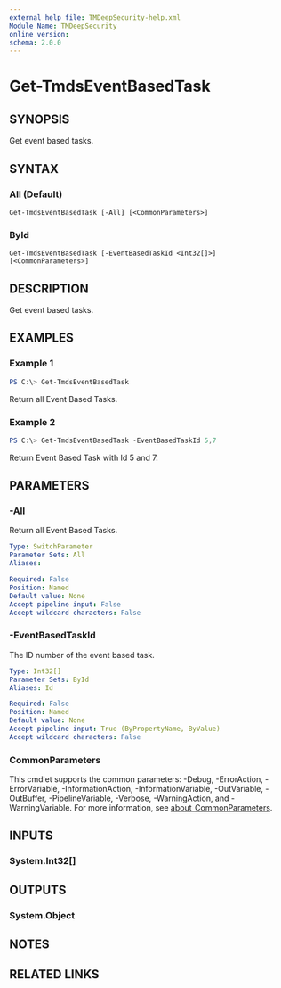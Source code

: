```yaml
---
external help file: TMDeepSecurity-help.xml
Module Name: TMDeepSecurity
online version:
schema: 2.0.0
---
```


# Get-TmdsEventBasedTask

## SYNOPSIS
Get event based tasks.

## SYNTAX

### All (Default)
```
Get-TmdsEventBasedTask [-All] [<CommonParameters>]
```

### ById
```
Get-TmdsEventBasedTask [-EventBasedTaskId <Int32[]>] [<CommonParameters>]
```

## DESCRIPTION
Get event based tasks.

## EXAMPLES

### Example 1
```powershell
PS C:\> Get-TmdsEventBasedTask
```

Return all Event Based Tasks.

### Example 2
```powershell
PS C:\> Get-TmdsEventBasedTask -EventBasedTaskId 5,7
```

Return Event Based Task with Id 5 and 7.

## PARAMETERS

### -All
Return all Event Based Tasks.

```yaml
Type: SwitchParameter
Parameter Sets: All
Aliases:

Required: False
Position: Named
Default value: None
Accept pipeline input: False
Accept wildcard characters: False
```

### -EventBasedTaskId
The ID number of the event based task.

```yaml
Type: Int32[]
Parameter Sets: ById
Aliases: Id

Required: False
Position: Named
Default value: None
Accept pipeline input: True (ByPropertyName, ByValue)
Accept wildcard characters: False
```

### CommonParameters
This cmdlet supports the common parameters: -Debug, -ErrorAction, -ErrorVariable, -InformationAction, -InformationVariable, -OutVariable, -OutBuffer, -PipelineVariable, -Verbose, -WarningAction, and -WarningVariable. For more information, see [about_CommonParameters](http://go.microsoft.com/fwlink/?LinkID=113216).

## INPUTS

### System.Int32[]

## OUTPUTS

### System.Object
## NOTES

## RELATED LINKS
